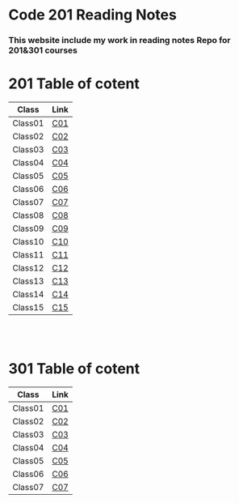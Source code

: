 # Code 201 Reading Notes



### **This website include my work in reading notes Repo for 201&301 courses**



# 201 Table of cotent


Class  | Link
------ | -----
Class01 | [C01](https://amer-bit.github.io/reading-notes/Classes/class01)
Class02 | [C02](https://amer-bit.github.io/reading-notes/Classes/class02)
Class03 | [C03](https://amer-bit.github.io/reading-notes/Classes/class03)
Class04 | [C04](https://amer-bit.github.io/reading-notes/Classes/class04)
Class05 | [C05](https://amer-bit.github.io/reading-notes/Classes/class05)
Class06 | [C06](https://amer-bit.github.io/reading-notes/Classes/class06)
Class07 | [C07](https://amer-bit.github.io/reading-notes/Classes/class07)
Class08 | [C08](https://amer-bit.github.io/reading-notes/Classes/class08)
Class09 | [C09](https://amer-bit.github.io/reading-notes/Classes/class09)
Class10 | [C10](https://amer-bit.github.io/reading-notes/Classes/class10)
Class11 | [C11](https://amer-bit.github.io/reading-notes/Classes/class11)
Class12 | [C12](https://amer-bit.github.io/reading-notes/Classes/class12)
Class13 | [C13](https://amer-bit.github.io/reading-notes/Classes/class13)
Class14 | [C14](https://amer-bit.github.io/reading-notes/Classes/class14)
Class15 | [C15](https://amer-bit.github.io/reading-notes/Classes/class15)


<br><br>

# 301 Table of cotent

Class  | Link
------ | -----
Class01 | [C01](https://amer-bit.github.io/reading-notes/301_reading_notes/class01)
Class02 | [C02](https://amer-bit.github.io/reading-notes/301_reading_notes/class02)
Class03 | [C03](https://amer-bit.github.io/reading-notes/301_reading_notes/class03)
Class04 | [C04](https://amer-bit.github.io/reading-notes/301_reading_notes/class04)
Class05 | [C05](https://amer-bit.github.io/reading-notes/301_reading_notes/class05)
Class06 | [C06](https://amer-bit.github.io/reading-notes/301_reading_notes/class06)
Class07 | [C07](https://amer-bit.github.io/reading-notes/301_reading_notes/class07)

